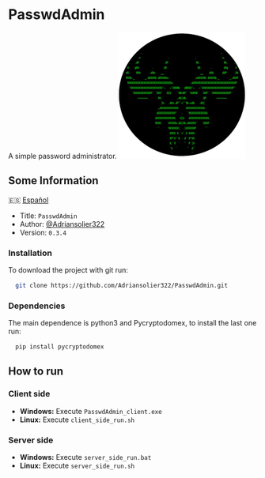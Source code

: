 # PasswdAdmin

A simple password administrator. 
![Logo](img/passwdAdmin_logo.png)


## Some Information
🇪🇸 [Español](README_spanish.md)
- Title: `PasswdAdmin`
- Author: [@Adriansolier322](https://www.github.com/Adriansolier322)
- Version: `0.3.4`


### Installation

To download the project with git run:
```bash
  git clone https://github.com/Adriansolier322/PasswdAdmin.git
```
### Dependencies
The main dependence is python3 and Pycryptodomex, to install the last one run:
```bash
  pip install pycryptodomex
```
## How to run

### Client side
* **Windows:** Execute `PasswdAdmin_client.exe`
* **Linux:** Execute `client_side_run.sh`

### Server side
* **Windows:** Execute `server_side_run.bat`
* **Linux:** Execute `server_side_run.sh`
